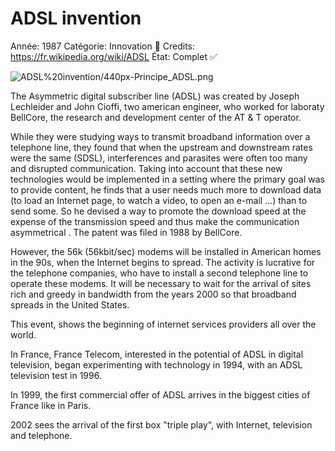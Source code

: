 # ADSL invention

Année: 1987
Catégorie: Innovation 🎢
Credits: https://fr.wikipedia.org/wiki/ADSL
État: Complet ✅

![ADSL%20invention/440px-Principe_ADSL.png](ADSL%20invention/440px-Principe_ADSL.png)

The Asymmetric digital subscriber line (ADSL) was created by Joseph Lechleider and John Cioffi, two american engineer, who worked for laboraty BellCore, the research and development center of the AT & T operator.

While they were studying ways to transmit broadband information over a telephone line, they found that when the upstream and downstream rates were the same (SDSL), interferences and parasites were often too many and disrupted communication. Taking into account that these new technologies would be implemented in a setting where the primary goal was to provide content, he finds that a user needs much more to download data (to load an Internet page, to watch a video, to open an e-mail ...) than to send some. So he devised a way to promote the download speed at the expense of the transmission speed and thus make the communication asymmetrical . The patent was filed in 1988 by BellCore.

However, the 56k (56kbit/sec) modems will be installed in American homes in the 90s, when the Internet begins to spread. The activity is lucrative for the telephone companies, who have to install a second telephone line to operate these modems. It will be necessary to wait for the arrival of sites rich and greedy in bandwidth from the years 2000 so that broadband spreads in the United States.

This event, shows the beginning of internet services providers all over the world.

In France, France Telecom, interested in the potential of ADSL in digital television, began experimenting with technology in 1994, with an ADSL television test in 1996. 

In 1999, the first commercial offer of ADSL arrives in the biggest cities of France like in Paris.

2002 sees the arrival of the first box "triple play", with Internet, television and telephone.